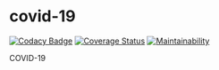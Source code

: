 # covid-19
[![Codacy Badge](https://api.codacy.com/project/badge/Grade/db1476eb3cc745d8b2b82b762228c0b6)](https://app.codacy.com/gh/azaria-dedmon/covid-19?utm_source=github.com&utm_medium=referral&utm_content=azaria-dedmon/covid-19&utm_campaign=Badge_Grade_Settings)
[![Coverage Status](https://coveralls.io/repos/github/azaria-dedmon/covid-19/badge.svg?branch=master)](https://coveralls.io/github/azaria-dedmon/covid-19?branch=master)
[![Maintainability](https://api.codeclimate.com/v1/badges/939cec24acf41c03c578/maintainability)](https://codeclimate.com/github/azaria-dedmon/covid-19/maintainability)

COVID-19